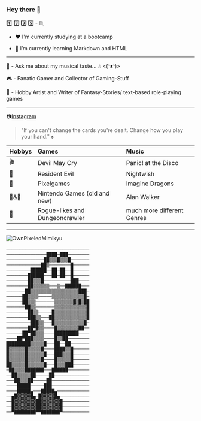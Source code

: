 ### Hey there :blue_heart:

<!--
**Chaosfuchs/Chaosfuchs** is a ✨ _special_ ✨ repository because its `README.md` (this file) appears on your GitHub profile.

-->
 
 :one: :nine: :nine: :five: - :scorpius:
 
- ❤️ I'm currently studying at a bootcamp
 
- 🌱 I’m currently learning Markdown and HTML
 
 ---

:musical_score: - Ask me about my musical taste... :notes: <(ᵔᴥᵔ)>

:video_game: - Fanatic Gamer and Collector of Gaming-Stuff

:memo: - Hobby Artist and Writer of Fantasy-Stories/ text-based role-playing games

---
:camera:[Instagram](https://www.instagram.com/snowfoxlp/)

> "If you can't change the cards you're dealt. Change how you play your hand."  :spades:

|Hobbys            |Games                         |Music                     |
|:-----------------|:-----------------------------|:-------------------------|
|:clapper:         |Devil May Cry                 |Panic! at the Disco       |
|:space_invader:   |Resident Evil                 |Nightwish                 |
|:bowling:         |Pixelgames                    |Imagine Dragons           |
|:volcano:&:dragon:|Nintendo Games (old and new)  |Alan Walker               |
|:art:             |Rogue-likes and Dungeoncrawler|much more different Genres| 

---

![OwnPixeledMimikyu](https://user-images.githubusercontent.com/102142386/160444750-cde9dfec-011c-4e0f-a088-4bc60e50e07e.png)
```
───────────────────────────────
───────────────████─███────────
──────────────██▒▒▒█▒▒▒█───────
─────────────██▒────────█──────
─────────██████──██─██──█──────
────────██████───██─██──█──────
────────██▒▒▒█──────────███────
────────██▒▒▒▒▒▒───▒──██████───
───────██▒▒▒▒▒▒▒▒▒▒▒▒▒▒▒▒▒▒███─
──────██▒▒▒▒─────▒▒▒▒▒▒▒▒▒▒▒▒█─
──────██▒▒▒───────▒▒▒▒▒▒▒█▒█▒██
───────██▒▒───────▒▒▒▒▒▒▒▒▒▒▒▒█
────────██▒▒─────█▒▒▒▒▒▒▒▒▒▒▒▒█
────────███▒▒───██▒▒▒▒▒▒▒▒▒▒▒▒█
─────────███▒▒───█▒▒▒▒▒▒▒▒▒▒▒█─
────────██▀█▒▒────█▒▒▒▒▒▒▒▒██──
──────██▀██▒▒▒────█████████────
────██▀███▒▒▒▒────█▒▒██────────
█████████▒▒▒▒▒█───██──██───────
█▒▒▒▒▒▒█▒▒▒▒▒█────████▒▒█──────
█▒▒▒▒▒▒█▒▒▒▒▒▒█───███▒▒▒█──────
█▒▒▒▒▒▒█▒▒▒▒▒█────█▒▒▒▒▒█──────
██▒▒▒▒▒█▒▒▒▒▒▒█───█▒▒▒███──────
─██▒▒▒▒███████───██████────────
──██▒▒▒▒▒██─────██─────────────
───██▒▒▒██─────██──────────────
────█████─────███──────────────
────█████▄───█████▄────────────
──▄█▓▓▓▓▓█▄─█▓▓▓▓▓█▄───────────
──█▓▓▓▓▓▓▓▓██▓▓▓▓▓▓▓█──────────
──█▓▓▓▓▓▓▓▓██▓▓▓▓▓▓▓█──────────
──▀████████▀▀███████▀──────────
```



